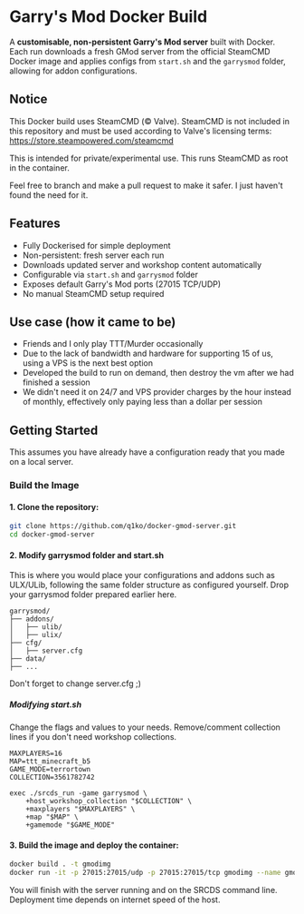 # Garry's Mod Docker Build

A **customisable, non-persistent Garry's Mod server** built with Docker. Each run downloads a fresh GMod server from the official SteamCMD Docker image and applies configs from `start.sh` and the `garrysmod` folder, allowing for addon configurations.

## Notice

This Docker build uses SteamCMD (© Valve). SteamCMD is not included in this repository and must be used according to Valve's licensing terms: https://store.steampowered.com/steamcmd

This is intended for private/experimental use. This runs SteamCMD as root in the container. 

Feel free to branch and make a pull request to make it safer. I just haven't found the need for it.

## Features

- Fully Dockerised for simple deployment
- Non-persistent: fresh server each run
- Downloads updated server and workshop content automatically
- Configurable via `start.sh` and `garrysmod` folder
- Exposes default Garry's Mod ports (27015 TCP/UDP)
- No manual SteamCMD setup required

## Use case (how it came to be)

- Friends and I only play TTT/Murder occasionally
- Due to the lack of bandwidth and hardware for supporting 15 of us, using a VPS is the next best option
- Developed the build to run on demand, then destroy the vm after we had finished a session
- We didn't need it on 24/7 and VPS provider charges by the hour instead of monthly, effectively only paying less than a dollar per session

## Getting Started

This assumes you have already have a configuration ready that you made on a local server. 

### Build the Image

#### 1. Clone the repository:

```bash
git clone https://github.com/q1ko/docker-gmod-server.git
cd docker-gmod-server
```

#### 2. Modify garrysmod folder and start.sh

This is where you would place your configurations and addons such as ULX/ULib, following the same folder structure as configured yourself. Drop your garrysmod folder prepared earlier here.
```
garrysmod/
├── addons/
│   ├── ulib/
│   ├── ulix/
├── cfg/
│   ├── server.cfg
├── data/
├── ...
```
Don't forget to change server.cfg ;)

##### Modifying start.sh
Change the flags and values to your needs. Remove/comment collection lines if you don't need workshop collections. 
```
MAXPLAYERS=16
MAP=ttt_minecraft_b5
GAME_MODE=terrortown
COLLECTION=3561782742

exec ./srcds_run -game garrysmod \
    +host_workshop_collection "$COLLECTION" \
    +maxplayers "$MAXPLAYERS" \
    +map "$MAP" \
    +gamemode "$GAME_MODE" 
```
#### 3. Build the image and deploy the container:
```bash
docker build . -t gmodimg
docker run -it -p 27015:27015/udp -p 27015:27015/tcp gmodimg --name gmodserver
```
You will finish with the server running and on the SRCDS command line. Deployment time depends on internet speed of the host.


